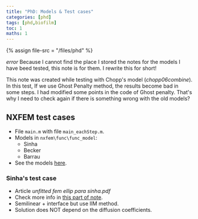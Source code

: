 ```yaml
---
title: "PhD: Models & Test cases"
categories: [phd]
tags: [phd,biofilm]
toc: 1
maths: 1
---
```


{% assign file-src = "/files/phd" %}

<p markdown="1" class="thi-warning">
<i class="material-icons mat-icon">error</i>
Because I cannot find the place I stored the notes for the models I have beed tested, this note is for them. I rewrite this for short!
</p>

This note was created while testing with Chopp's model (_chopp06combine_). In this test, If we use Ghost Penalty method, the results become bad in some steps. I had modified some points in the code of Ghost penalty. That's why I need to check again if there is something wrong with the old models?

## NXFEM test cases

- File `main.m` with file `main_eachStep.m`.
- Models in `nxfem\func\func_model`:
    - Sinha
    - Becker
    - Barrau
- See the models [here](/files/phd/model_nxfem.pdf).

### Sinha's test case

- Article _unfitted fem ellip para sinha.pdf_
- Check more info in [this part of note](/papers#sinha).
- Semilinear + interface but use IIM method.
- Solution does NOT depend on the diffusion coefficients.
